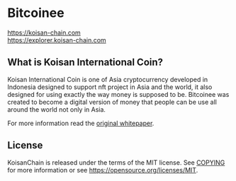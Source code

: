Bitcoinee
=====================================

https://koisan-chain.com
<br>
https://explorer.koisan-chain.com

What is Koisan International Coin?
----------------

Koisan International Coin is one of Asia cryptocurrency developed in Indonesia designed to support nft project in Asia and the world, it also designed for using exactly the way money is supposed to be. Bitcoinee was created to become a digital version of money that people can be use all around the world not only in Asia.

For more information read the
[original whitepaper](https://koisan-chain.com/).

License
-------

KoisanChain is released under the terms of the MIT license. See [COPYING](COPYING) for more
information or see https://opensource.org/licenses/MIT.
